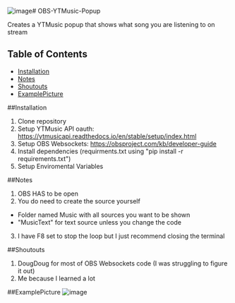 ![image](https://github.com/user-attachments/assets/ff984567-a2d4-4f93-aecb-235f79c1d718)# OBS-YTMusic-Popup

Creates a YTMusic popup that shows what song you are listening to on stream

## Table of Contents
- [Installation](#Installation)
- [Notes](#Notes)
- [Shoutouts](#Shoutouts)
- [ExamplePicture](#ExamplePicture)

##Installation
1. Clone repository
2. Setup YTMusic API oauth: https://ytmusicapi.readthedocs.io/en/stable/setup/index.html
3. Setup OBS Websockets: https://obsproject.com/kb/developer-guide
4. Install dependencies (requirments.txt using "pip install -r requirements.txt")
5. Setup Enviromental Variables

##Notes
1. OBS HAS to be open
2. You do need to create the source yourself
  - Folder named Music with all sources you want to be shown
  - "MusicText" for text source unless you change the code
3. I have F8 set to stop the loop but I just recommend closing the terminal

##Shoutouts
1. DougDoug for most of OBS Websockets code (I was struggling to figure it out)
2. Me because I learned a lot

##ExamplePicture
![image](https://github.com/user-attachments/assets/319a2478-1ddc-4c8f-9a29-41202cea3796)





